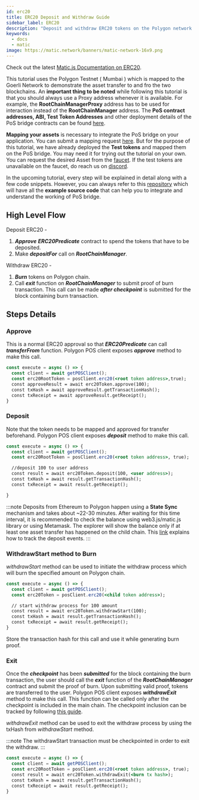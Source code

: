 ```yaml
---
id: erc20
title: ERC20 Deposit and Withdraw Guide
sidebar_label: ERC20
description: "Deposit and withdraw ERC20 tokens on the Polygon network."
keywords:
  - docs
  - matic
image: https://matic.network/banners/matic-network-16x9.png
---
```


Check out the latest [Matic.js Documentation on ERC20](https://maticnetwork.github.io/matic.js/docs/pos/erc20/).

This tutorial uses the Polygon Testnet ( Mumbai ) which is mapped to the Goerli Network to demonstrate the asset transfer to and fro the two blockchains. An **important thing to be noted** while following this tutorial is that you should always use a Proxy address whenever it is available. For example, the **RootChainManagerProxy** address has to be used for interaction instead of the **RootChainManager** address. The **PoS contract addresses, ABI, Test Token Addresses** and other deployment details of the PoS bridge contracts can be found [here](/docs/develop/ethereum-polygon/pos/deployment).

**Mapping your assets** is necessary to integrate the PoS bridge on your application. You can submit a mapping request [here](/docs/develop/ethereum-polygon/submit-mapping-request). But for the purpose of this tutorial, we have already deployed the **Test tokens** and mapped them on the PoS bridge. You may need it for trying out the tutorial on your own. You can request the desired Asset from the [faucet](https://faucet.polygon.technology/). If the test tokens are unavailable on the faucet, do reach us on [discord](https://discord.com/invite/0xPolygonn).

In the upcoming tutorial, every step will be explained in detail along with a few code snippets. However, you can always refer to this [repository](https://github.com/maticnetwork/matic.js/tree/master/examples/pos) which will have all the **example source code** that can help you to integrate and understand the working of PoS bridge.

## High Level Flow

Deposit ERC20 -

1. **_Approve_** **_ERC20Predicate_** contract to spend the tokens that have to be deposited.
2. Make **_depositFor_** call on **_RootChainManager_**.

Withdraw ERC20 -

1. **_Burn_** tokens on Polygon chain.
2. Call **_exit_** function on **_RootChainManager_** to submit proof of burn transaction. This call can be made **_after checkpoint_** is submitted for the block containing burn transaction.

## Steps Details

### Approve

This is a normal ERC20 approval so that **_ERC20Predicate_** can call **_transferFrom_** function. Polygon POS client exposes **_approve_** method to make this call.

```jsx
const execute = async () => {
  const client = await getPOSClient();
  const erc20RootToken = posClient.erc20(<root token address>,true);
  const approveResult = await erc20Token.approve(100);
  const txHash = await approveResult.getTransactionHash();
  const txReceipt = await approveResult.getReceipt();
}
```

### Deposit

Note that the token needs to be mapped and approved for transfer beforehand. Polygon POS client exposes **_deposit_** method to make this call.

```jsx
const execute = async () => {
  const client = await getPOSClient();
  const erc20RootToken = posClient.erc20(<root token address>, true);

  //deposit 100 to user address
  const result = await erc20Token.deposit(100, <user address>);
  const txHash = await result.getTransactionHash();
  const txReceipt = await result.getReceipt();

}
```

:::note
Deposits from Ethereum to Polygon happen using a **State Sync** mechanism and takes about ~22-30 minutes. After waiting for this time interval, it is recommended to check the balance using web3.js/matic.js library or using Metamask. The explorer will show the balance only if at least one asset transfer has happened on the child chain. This [<ins>link</ins>](/docs/develop/ethereum-polygon/pos/deposit-withdraw-event-pos) explains how to track the deposit events.
:::

### WithdrawStart method to Burn

*withdrawStart* method can be used to initiate the withdraw process which will burn the specified amount on Polygon chain.

```jsx
const execute = async () => {
  const client = await getPOSClient();
  const erc20Token = posClient.erc20(<child token address>);

  // start withdraw process for 100 amount
  const result = await erc20Token.withdrawStart(100);
  const txHash = await result.getTransactionHash();
  const txReceipt = await result.getReceipt();
}
```

Store the transaction hash for this call and use it while generating burn proof.

### Exit

Once the **_checkpoint_** has been **_submitted_** for the block containing the burn transaction, the user should call the **_exit_** function of the **_RootChainManager_** contract and submit the proof of burn. Upon submitting valid proof, tokens are transferred to the user. Polygon POS client exposes **_withdrawExit_** method to make this call. This function can be called only after the checkpoint is included in the main chain. The checkpoint inclusion can be tracked by following [this guide](/docs/develop/ethereum-polygon/pos/deposit-withdraw-event-pos#checkpoint-events).

*withdrawExit* method can be used to exit the withdraw process by using the txHash from *withdrawStart* method.

:::note
The withdrawStart transaction must be checkpointed in order to exit the withdraw.
:::

```jsx
const execute = async () => {
  const client = await getPOSClient();
  const erc20RootToken = posClient.erc20(<root token address>, true);
  const result = await erc20Token.withdrawExit(<burn tx hash>);
  const txHash = await result.getTransactionHash();
  const txReceipt = await result.getReceipt();
}
```
